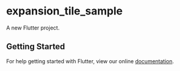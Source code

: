 # expansion_tile_sample

A new Flutter project.

## Getting Started

For help getting started with Flutter, view our online
[documentation](https://flutter.io/).
